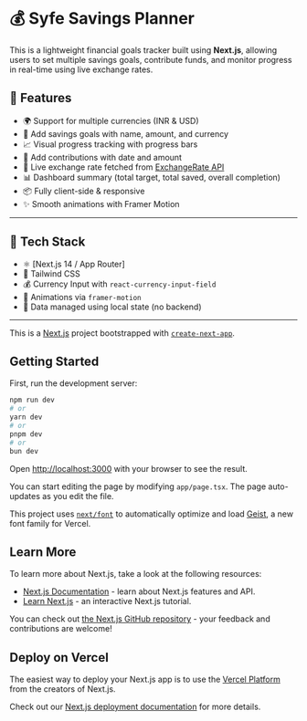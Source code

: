 # 💰 Syfe Savings Planner

This is a lightweight financial goals tracker built using **Next.js**, allowing users to set multiple savings goals, contribute funds, and monitor progress in real-time using live exchange rates.

## 🚀 Features

- 🌍 Support for multiple currencies (INR & USD)
- 🎯 Add savings goals with name, amount, and currency
- 📈 Visual progress tracking with progress bars
- 💸 Add contributions with date and amount
- 🔁 Live exchange rate fetched from [ExchangeRate API](https://app.exchangerate-api.com)
- 📊 Dashboard summary (total target, total saved, overall completion)
- 📦 Fully client-side & responsive
- ✨ Smooth animations with Framer Motion

---

## 🧠 Tech Stack

- ⚛️ [Next.js 14 / App Router]
- 💨 Tailwind CSS
- 💰 Currency Input with `react-currency-input-field`
- 🎥 Animations via `framer-motion`
- 🔄 Data managed using local state (no backend)

---


This is a [Next.js](https://nextjs.org) project bootstrapped with [`create-next-app`](https://nextjs.org/docs/app/api-reference/cli/create-next-app).

## Getting Started

First, run the development server:

```bash
npm run dev
# or
yarn dev
# or
pnpm dev
# or
bun dev
```

Open [http://localhost:3000](http://localhost:3000) with your browser to see the result.

You can start editing the page by modifying `app/page.tsx`. The page auto-updates as you edit the file.

This project uses [`next/font`](https://nextjs.org/docs/app/building-your-application/optimizing/fonts) to automatically optimize and load [Geist](https://vercel.com/font), a new font family for Vercel.

## Learn More

To learn more about Next.js, take a look at the following resources:

- [Next.js Documentation](https://nextjs.org/docs) - learn about Next.js features and API.
- [Learn Next.js](https://nextjs.org/learn) - an interactive Next.js tutorial.

You can check out [the Next.js GitHub repository](https://github.com/vercel/next.js) - your feedback and contributions are welcome!

## Deploy on Vercel

The easiest way to deploy your Next.js app is to use the [Vercel Platform](https://vercel.com/new?utm_medium=default-template&filter=next.js&utm_source=create-next-app&utm_campaign=create-next-app-readme) from the creators of Next.js.

Check out our [Next.js deployment documentation](https://nextjs.org/docs/app/building-your-application/deploying) for more details.

